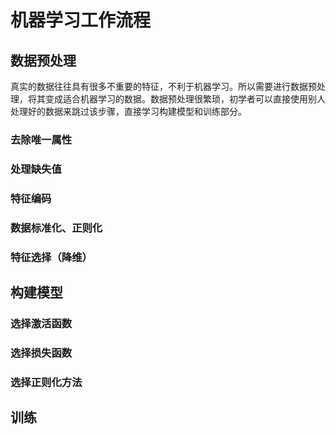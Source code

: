 # 机器学习工作流程

## 数据预处理

真实的数据往往具有很多不重要的特征，不利于机器学习。所以需要进行数据预处理，将其变成适合机器学习的数据。数据预处理很繁琐，初学者可以直接使用别人处理好的数据来跳过该步骤，直接学习构建模型和训练部分。

### 去除唯一属性

### 处理缺失值

### 特征编码

### 数据标准化、正则化

### 特征选择（降维）

## 构建模型

### 选择激活函数

### 选择损失函数

### 选择正则化方法

## 训练
